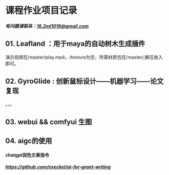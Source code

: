 # 课程作业项目记录
##### 有问题请联系：16.2ml1019@gmail.com
## 01. Leafland ：用于maya的自动树木生成插件
演示视频在/master/play.mp4，/texture为空，所需材质包在/master/,解压放入即可。

## 02. GyroGlide : 创新鼠标设计——机器学习——论文复现
。。。
## 03. webui && comfyui 生图

## 04. aigc的使用
#### chatgpt润色文章指令
##### https://github.com/eseckel/ai-for-grant-writing
